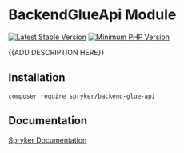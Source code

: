 # BackendGlueApi Module
[![Latest Stable Version](https://poser.pugx.org/spryker/backend-glue-api/v/stable.svg)](https://packagist.org/packages/spryker/backend-glue-api)
[![Minimum PHP Version](https://img.shields.io/badge/php-%3E%3D%207.2-8892BF.svg)](https://php.net/)

{{ADD DESCRIPTION HERE}}

## Installation

```
composer require spryker/backend-glue-api
```

## Documentation

[Spryker Documentation](https://academy.spryker.com/developing_with_spryker/module_guide/modules.html)
